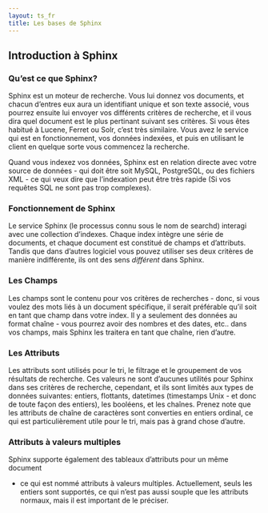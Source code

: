 ```yaml
---
layout: ts_fr
title: Les bases de Sphinx
---
```



Introduction à Sphinx
---------------------

### Qu’est ce que Sphinx?

Sphinx est un moteur de recherche. Vous lui donnez vos documents, et
chacun d’entres eux aura un identifiant unique et son texte associé,
vous pourrez ensuite lui envoyer vos différents critères de recherche,
et il vous dira quel document est le plus pertinant suivant ses
critères. Si vous êtes habitué à Lucene, Ferret ou Solr, c’est très
similaire. Vous avez le service qui est en fonctionnement, vos données
indexées, et puis en utilisant le client en quelque sorte vous commencez
la recherche.

Quand vous indexez vos données, Sphinx est en relation directe avec
votre source de données - qui doit être soit MySQL, PostgreSQL, ou des
fichiers XML - ce qui veux dire que l’indexation peut être très rapide
(Si vos requêtes SQL ne sont pas trop complexes).

### Fonctionnement de Sphinx

Le service Sphinx (le processus connu sous le nom de searchd) interagi
avec une collection d’indexes. Chaque index intègre une série de
documents, et chaque document est constitué de champs et d’attributs.
Tandis que dans d’autres logiciel vous pouvez utiliser ses deux critères
de manière indifférente, ils ont des sens *différent* dans Sphinx.

### Les Champs

Les champs sont le contenu pour vos critères de recherches - donc, si
vous voulez des mots liés à un document spécifique, il serait préférable
qu’il soit en tant que champ dans votre index. Il y a seulement des
données au format chaîne - vous pourrez avoir des nombres et des dates,
etc.. dans vos champs, mais Sphinx les traitera en tant que chaîne, rien
d’autre.

### Les Attributs

Les attributs sont utilisés pour le tri, le filtrage et le groupement de
vos résultats de recherche. Ces valeurs ne sont d’aucunes utilités pour
Sphinx dans ses critères de recherche, cependant, et ils sont limités
aux types de données suivantes: entiers, flottants, datetimes
(timestamps Unix - et donc de toute façon des entiers), les booléens, et
les chaînes. Prenez note que les attributs de chaîne de caractères sont
converties en entiers ordinal, ce qui est particulièrement utile pour le
tri, mais pas à grand chose d’autre.

### Attributs à valeurs multiples

Sphinx supporte également des tableaux d’attributs pour un même document
- ce qui est nommé attributs à valeurs multiples. Actuellement, seuls
les entiers sont supportés, ce qui n’est pas aussi souple que les
attributs normaux, mais il est important de le préciser.
